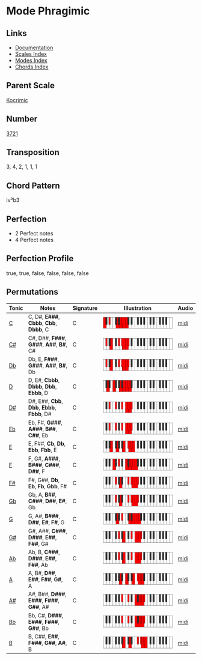 # Mode Phragimic

## Links

- [Documentation](README.md)
- [Scales Index](Scales.md)
- [Modes Index](Modes.md)
- [Chords Index](Chords.md)

## Parent Scale

[Kocrimic](ScaleKocrimic.md)

## Number

[3721](https://ianring.com/musictheory/scales/3721)

## Transposition

3, 4, 2, 1, 1, 1

## Chord Pattern

iv⁰b3

## Perfection

- 2 Perfect notes
- 4 Perfect notes

## Perfection Profile

true, true, false, false, false, false

## Permutations

| Tonic | Notes | Signature | Illustration | Audio |
|-------|-------|-----------|--------------|-------|
| [C](ModeCNaturalPhragimic.md) | C, D#, **E###**, **Cbbb**, **Cbb**, **Dbbb**, C | C | ![CNaturalPhragimic](ModeCNaturalPhragimic.png) | [midi](https://github.com/edipermadi/music/blob/main/docs/ModeCNaturalPhragimic.mid?raw=true) |
| [C#](ModeCSharpPhragimic.md) | C#, D##, **F###**, **G###**, **A##**, **B#**, C# | C | ![CSharpPhragimic](ModeCSharpPhragimic.png) | [midi](https://github.com/edipermadi/music/blob/main/docs/ModeCSharpPhragimic.mid?raw=true) |
| [Db](ModeDFlatPhragimic.md) | Db, E, **F###**, **G###**, **A##**, **B#**, Db | C | ![DFlatPhragimic](ModeDFlatPhragimic.png) | [midi](https://github.com/edipermadi/music/blob/main/docs/ModeDFlatPhragimic.mid?raw=true) |
| [D](ModeDNaturalPhragimic.md) | D, E#, **Cbbb**, **Dbbb**, **Dbb**, **Ebbb**, D | C | ![DNaturalPhragimic](ModeDNaturalPhragimic.png) | [midi](https://github.com/edipermadi/music/blob/main/docs/ModeDNaturalPhragimic.mid?raw=true) |
| [D#](ModeDSharpPhragimic.md) | D#, E##, **Cbb**, **Dbb**, **Ebbb**, **Fbbb**, D# | C | ![DSharpPhragimic](ModeDSharpPhragimic.png) | [midi](https://github.com/edipermadi/music/blob/main/docs/ModeDSharpPhragimic.mid?raw=true) |
| [Eb](ModeEFlatPhragimic.md) | Eb, F#, **G###**, **A###**, **B##**, **C##**, Eb | C | ![EFlatPhragimic](ModeEFlatPhragimic.png) | [midi](https://github.com/edipermadi/music/blob/main/docs/ModeEFlatPhragimic.mid?raw=true) |
| [E](ModeENaturalPhragimic.md) | E, F##, **Cb**, **Db**, **Ebb**, **Fbb**, E | C | ![ENaturalPhragimic](ModeENaturalPhragimic.png) | [midi](https://github.com/edipermadi/music/blob/main/docs/ModeENaturalPhragimic.mid?raw=true) |
| [F](ModeFNaturalPhragimic.md) | F, G#, **A###**, **B###**, **C###**, **D##**, F | C | ![FNaturalPhragimic](ModeFNaturalPhragimic.png) | [midi](https://github.com/edipermadi/music/blob/main/docs/ModeFNaturalPhragimic.mid?raw=true) |
| [F#](ModeFSharpPhragimic.md) | F#, G##, **Db**, **Eb**, **Fb**, **Gbb**, F# | C | ![FSharpPhragimic](ModeFSharpPhragimic.png) | [midi](https://github.com/edipermadi/music/blob/main/docs/ModeFSharpPhragimic.mid?raw=true) |
| [Gb](ModeGFlatPhragimic.md) | Gb, A, **B##**, **C###**, **D##**, **E#**, Gb | C | ![GFlatPhragimic](ModeGFlatPhragimic.png) | [midi](https://github.com/edipermadi/music/blob/main/docs/ModeGFlatPhragimic.mid?raw=true) |
| [G](ModeGNaturalPhragimic.md) | G, A#, **B###**, **D##**, **E#**, **F#**, G | C | ![GNaturalPhragimic](ModeGNaturalPhragimic.png) | [midi](https://github.com/edipermadi/music/blob/main/docs/ModeGNaturalPhragimic.mid?raw=true) |
| [G#](ModeGSharpPhragimic.md) | G#, A##, **C###**, **D###**, **E##**, **F##**, G# | C | ![GSharpPhragimic](ModeGSharpPhragimic.png) | [midi](https://github.com/edipermadi/music/blob/main/docs/ModeGSharpPhragimic.mid?raw=true) |
| [Ab](ModeAFlatPhragimic.md) | Ab, B, **C###**, **D###**, **E##**, **F##**, Ab | C | ![AFlatPhragimic](ModeAFlatPhragimic.png) | [midi](https://github.com/edipermadi/music/blob/main/docs/ModeAFlatPhragimic.mid?raw=true) |
| [A](ModeANaturalPhragimic.md) | A, B#, **D##**, **E##**, **F##**, **G#**, A | C | ![ANaturalPhragimic](ModeANaturalPhragimic.png) | [midi](https://github.com/edipermadi/music/blob/main/docs/ModeANaturalPhragimic.mid?raw=true) |
| [A#](ModeASharpPhragimic.md) | A#, B##, **D###**, **E###**, **F###**, **G##**, A# | C | ![ASharpPhragimic](ModeASharpPhragimic.png) | [midi](https://github.com/edipermadi/music/blob/main/docs/ModeASharpPhragimic.mid?raw=true) |
| [Bb](ModeBFlatPhragimic.md) | Bb, C#, **D###**, **E###**, **F###**, **G##**, Bb | C | ![BFlatPhragimic](ModeBFlatPhragimic.png) | [midi](https://github.com/edipermadi/music/blob/main/docs/ModeBFlatPhragimic.mid?raw=true) |
| [B](ModeBNaturalPhragimic.md) | B, C##, **E##**, **F###**, **G##**, **A#**, B | C | ![BNaturalPhragimic](ModeBNaturalPhragimic.png) | [midi](https://github.com/edipermadi/music/blob/main/docs/ModeBNaturalPhragimic.mid?raw=true) |
